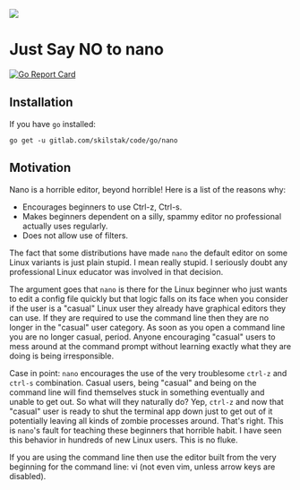 ![](naNO.gif)

# Just Say NO to nano

[![Go Report Card](https://goreportcard.com/badge/gitlab.com/skilstak/code/go/nano)](https://goreportcard.com/report/gitlab.com/skilstak/code/go/nano) 

## Installation

If you have `go` installed:

```
go get -u gitlab.com/skilstak/code/go/nano
```

## Motivation

Nano is a horrible editor, beyond horrible! Here is a list of the reasons why:

*	Encourages beginners to use Ctrl-z, Ctrl-s.
*	Makes beginners dependent on a silly, spammy editor no professional actually uses regularly.
* Does not allow use of filters.

The fact that some distributions have made `nano` the default editor on some Linux variants is just plain stupid. I mean really stupid. I seriously doubt any professional Linux educator was involved in that decision.

The argument goes that `nano` is there for the Linux beginner who just wants to edit a config file quickly but that logic falls on its face when you consider if the user is a "casual" Linux user they already have graphical editors they can use. If they are required to use the command line then they are no longer in the "casual" user category. As soon as you open a command line you are no longer casual, period. Anyone encouraging "casual" users to mess around at the command prompt without learning exactly what they are doing is being irresponsible.

Case in point: `nano` encourages the use of the very troublesome `ctrl-z` and `ctrl-s` combination. Casual users, being "casual" and being on the command line will find themselves stuck in something eventually and unable to get out. So what will they naturally do? Yep, `ctrl-z` and now that "casual" user is ready to shut the terminal app down just to get out of it potentially leaving all kinds of zombie processes around. That's right. This is `nano`'s fault for teaching these beginners that horrible habit. I have seen this behavior in hundreds of new Linux users. This is no fluke.

If you are using the command line then use the editor built from the very beginning for the command line: vi (not even vim, unless arrow keys are disabled).
